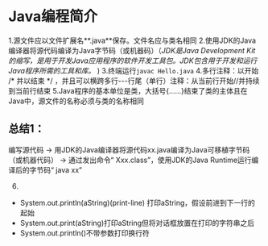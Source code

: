 # Java编程简介 

1.源文件应以文件扩展名**.java**保存。文件名应与类名相同
2.使用JDK的Java编译器将源代码编译为Java字节码（或机器码）（*JDK是Java Development Kit的缩写，是用于开发Java应用程序的软件开发工具包。JDK包含用于开发和运行Java程序所需的工具和库。* )
3.终端运行`javac Hello.java`
4.多行注释：以开始 /* 并以结束 */ ，并且可以横跨多行---行尾（单行）注释：从当前行开始//并持续到当前行结束
5.Java程序的基本单位是类，大括号{......}结束了类的主体且在Java中，源文件的名称必须与类的名称相同

## 总结1：

编写源代码 -> 用JDK的Java编译器将源代码xx.java编译为Java可移植字节码（或机器代码） -> 通过发出命令“ Xxx.class”，使用JDK的Java Runtime运行编译后的字节码“ java xx”



6.

- System.out.println(aString)(print-line) 打印aString，假设前进到下一行的起始
- System.out.print(aString)打印aString但将对话框放置在打印的字符串之后
- System.out.println()不带参数打印换行符